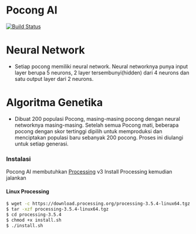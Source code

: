 
# Pocong AI

[![Build Status](https://travis-ci.org/joemccann/dillinger.svg?branch=master)](https://travis-ci.org/joemccann/dillinger)

# Neural Network
  - Setiap pocong memiliki neural network. Neural networknya punya input layer berupa 5 neurons, 2 layer tersembunyi(hidden) dari 4 neurons dan satu output layer dari 2 neurons.
 
# Algoritma Genetika
  - Dibuat 200 populasi Pocong, masing-masing pocong dengan neural networknya masing-masing. Setelah semua Pocong mati, beberapa pocong dengan skor tertinggi dipilih untuk memproduksi dan menciptakan populasi baru sebanyak 200 pocong. Proses ini diulangi untuk setiap generasi.

### Instalasi

Pocong AI membutuhkan [Processing](https://processing.org/) v3
Install Processing kemudian jalankan
#### Linux Processing

```sh
$ wget -c https://download.processing.org/processing-3.5.4-linux64.tgz
$ tar -xzf processing-3.5.4-linux64.tgz
$ cd processing-3.5.4
$ chmod +x install.sh
$ ./install.sh
```
